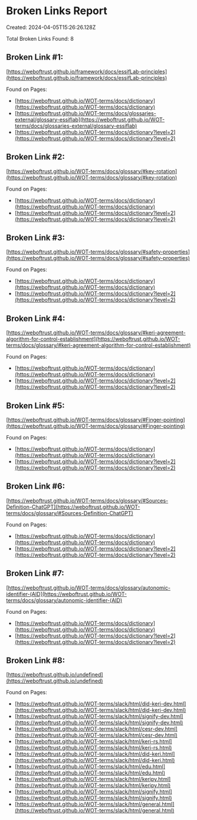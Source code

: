 # Broken Links Report

Created: 2024-04-05T15:26:26.128Z

Total Broken Links Found: 8

## Broken Link #1:
[https://weboftrust.github.io/framework/docs/essifLab-principles](https://weboftrust.github.io/framework/docs/essifLab-principles)

Found on Pages:

- [https://weboftrust.github.io/WOT-terms/docs/dictionary](https://weboftrust.github.io/WOT-terms/docs/dictionary)
- [https://weboftrust.github.io/WOT-terms/docs/glossaries-external/glossary-essiflab](https://weboftrust.github.io/WOT-terms/docs/glossaries-external/glossary-essiflab)
- [https://weboftrust.github.io/WOT-terms/docs/dictionary?level=2](https://weboftrust.github.io/WOT-terms/docs/dictionary?level=2)


## Broken Link #2:
[https://weboftrust.github.io/WOT-terms/docs/glossary/#key-rotation](https://weboftrust.github.io/WOT-terms/docs/glossary/#key-rotation)

Found on Pages:

- [https://weboftrust.github.io/WOT-terms/docs/dictionary](https://weboftrust.github.io/WOT-terms/docs/dictionary)
- [https://weboftrust.github.io/WOT-terms/docs/dictionary?level=2](https://weboftrust.github.io/WOT-terms/docs/dictionary?level=2)


## Broken Link #3:
[https://weboftrust.github.io/WOT-terms/docs/glossary/#safety-properties](https://weboftrust.github.io/WOT-terms/docs/glossary/#safety-properties)

Found on Pages:

- [https://weboftrust.github.io/WOT-terms/docs/dictionary](https://weboftrust.github.io/WOT-terms/docs/dictionary)
- [https://weboftrust.github.io/WOT-terms/docs/dictionary?level=2](https://weboftrust.github.io/WOT-terms/docs/dictionary?level=2)


## Broken Link #4:
[https://weboftrust.github.io/WOT-terms/docs/glossary/#keri-agreement-algorithm-for-control-establishment](https://weboftrust.github.io/WOT-terms/docs/glossary/#keri-agreement-algorithm-for-control-establishment)

Found on Pages:

- [https://weboftrust.github.io/WOT-terms/docs/dictionary](https://weboftrust.github.io/WOT-terms/docs/dictionary)
- [https://weboftrust.github.io/WOT-terms/docs/dictionary?level=2](https://weboftrust.github.io/WOT-terms/docs/dictionary?level=2)


## Broken Link #5:
[https://weboftrust.github.io/WOT-terms/docs/glossary/#Finger-pointing](https://weboftrust.github.io/WOT-terms/docs/glossary/#Finger-pointing)

Found on Pages:

- [https://weboftrust.github.io/WOT-terms/docs/dictionary](https://weboftrust.github.io/WOT-terms/docs/dictionary)
- [https://weboftrust.github.io/WOT-terms/docs/dictionary?level=2](https://weboftrust.github.io/WOT-terms/docs/dictionary?level=2)


## Broken Link #6:
[https://weboftrust.github.io/WOT-terms/docs/glossary/#Sources-Definition-ChatGPT](https://weboftrust.github.io/WOT-terms/docs/glossary/#Sources-Definition-ChatGPT)

Found on Pages:

- [https://weboftrust.github.io/WOT-terms/docs/dictionary](https://weboftrust.github.io/WOT-terms/docs/dictionary)
- [https://weboftrust.github.io/WOT-terms/docs/dictionary?level=2](https://weboftrust.github.io/WOT-terms/docs/dictionary?level=2)


## Broken Link #7:
[https://weboftrust.github.io/WOT-terms/docs/glossary/autonomic-identifier-(AID](https://weboftrust.github.io/WOT-terms/docs/glossary/autonomic-identifier-(AID)

Found on Pages:

- [https://weboftrust.github.io/WOT-terms/docs/dictionary](https://weboftrust.github.io/WOT-terms/docs/dictionary)
- [https://weboftrust.github.io/WOT-terms/docs/dictionary?level=2](https://weboftrust.github.io/WOT-terms/docs/dictionary?level=2)


## Broken Link #8:
[https://weboftrust.github.io/undefined](https://weboftrust.github.io/undefined)

Found on Pages:

- [https://weboftrust.github.io/WOT-terms/slack/html/did-keri-dev.html](https://weboftrust.github.io/WOT-terms/slack/html/did-keri-dev.html)
- [https://weboftrust.github.io/WOT-terms/slack/html/signify-dev.html](https://weboftrust.github.io/WOT-terms/slack/html/signify-dev.html)
- [https://weboftrust.github.io/WOT-terms/slack/html/cesr-dev.html](https://weboftrust.github.io/WOT-terms/slack/html/cesr-dev.html)
- [https://weboftrust.github.io/WOT-terms/slack/html/keri-rs.html](https://weboftrust.github.io/WOT-terms/slack/html/keri-rs.html)
- [https://weboftrust.github.io/WOT-terms/slack/html/did-keri.html](https://weboftrust.github.io/WOT-terms/slack/html/did-keri.html)
- [https://weboftrust.github.io/WOT-terms/slack/html/edu.html](https://weboftrust.github.io/WOT-terms/slack/html/edu.html)
- [https://weboftrust.github.io/WOT-terms/slack/html/keripy.html](https://weboftrust.github.io/WOT-terms/slack/html/keripy.html)
- [https://weboftrust.github.io/WOT-terms/slack/html/signify.html](https://weboftrust.github.io/WOT-terms/slack/html/signify.html)
- [https://weboftrust.github.io/WOT-terms/slack/html/general.html](https://weboftrust.github.io/WOT-terms/slack/html/general.html)


